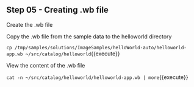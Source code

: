 
## Step 05 - Creating .wb file

Create the .wb file

Copy the .wb file from  the sample data to the helloworld directory

`cp /tmp/samples/solutions/ImageSamples/helloWorld-auto/helloworld-app.wb ~/src/catalog/helloworld`{{execute}}

View the content of the .wb file

`cat -n ~/src/catalog/helloworld/helloworld-app.wb | more`{{execute}}
